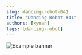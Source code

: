```yaml
---
slug: dancing-robot-041
title: "Dancing Robot #41"
authors: [kynan]
tags: [dancing-robot]
---
```


![Example banner](/img/stories/dancing-robot_new/041.png)
